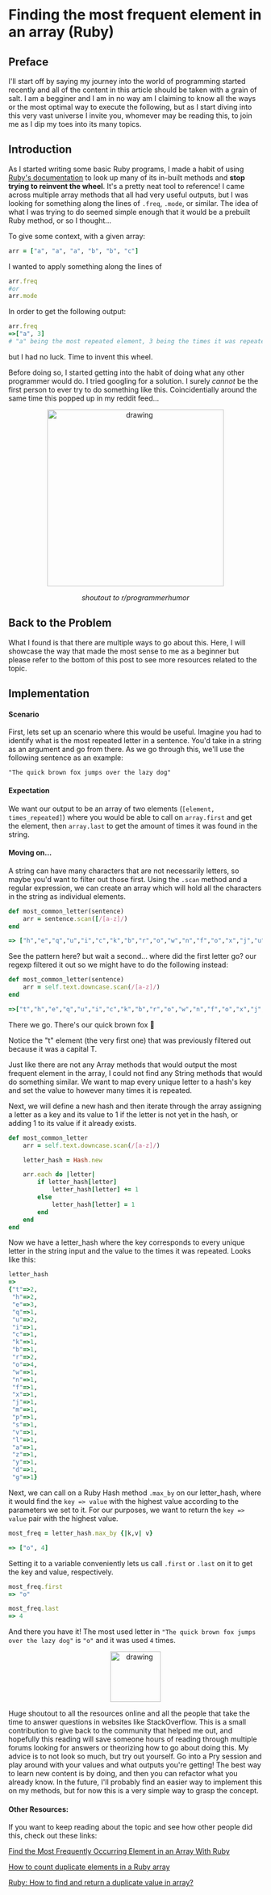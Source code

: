 # Finding the most frequent element in an array (Ruby)
## Preface
I'll start off by saying my journey into the world of programming started recently and all of the content in this article should be taken with a grain of salt. I am a begginer and I am in no way am I claiming to know all the ways or the most optimal way to execute the following, but as I start diving into this very vast universe I invite you, whomever may be reading this, to join me as I dip my toes into its many topics.

## Introduction

As I started writing some basic Ruby programs, I made a habit of using [Ruby's documentation](https://ruby-doc.org "Help and documentation for the Ruby programming language") to look up many of its in-built methods and __stop trying to reinvent the wheel__. It's a pretty neat tool to reference! I came across multiple array methods that all had very useful outputs, but I was looking for something along the lines of ```.freq```, ```.mode```, or similar. The idea of what I was trying to do seemed simple enough that it would be a prebuilt Ruby method, or so I thought...

To give some context, with a given array: 
```Ruby
arr = ["a", "a", "a", "b", "b", "c"]
```
I wanted to apply something along the lines of
```Ruby
arr.freq
#or
arr.mode
```
In order to get the following output:
```Ruby
arr.freq
=>["a", 3]
# "a" being the most repeated element, 3 being the times it was repeated.
```
but I had no luck. Time to invent this wheel. 

Before doing so, I started getting into the habit of doing what any other programmer would do. I tried googling for a solution. I surely _cannot_ be the first person to ever try to do something like this. Coincidentially around the same time this popped up in my reddit feed... 
<center><img src="https://i.redd.it/jd25yqv8xsf31.jpg" alt="drawing" width="350">
<p><i>shoutout to r/programmerhumor</i></p></center>

## Back to the Problem

What I found is that there are multiple ways to go about this. Here, I will showcase the way that made the most sense to me as a beginner but please refer to the bottom of this post to see more resources related to the topic. 

## Implementation

#### Scenario

First, lets set up an scenario where this would be useful. Imagine you had to identify what is the most repeated letter in a sentence. You'd take in a string as an argument and go from there. As we go through this, we'll use the following sentence as an example:

```"The quick brown fox jumps over the lazy dog"```

#### Expectation

We want our output to be an array of two elements (```[element, times_repeated]```) where you would be able to call on ```array.first``` and get the element, then ```array.last``` to get the amount of times it was found in the string.

#### Moving on...

A string can have many characters that are not necessarily letters, so maybe you'd want to filter out those first. Using the ```.scan``` method and a regular expression, we can create an array which will hold all the characters in the string as individual elements. 

```Ruby
def most_common_letter(sentence)
    arr = sentence.scan([/[a-z]/)
end

=> ["h","e","q","u","i","c","k","b","r","o","w","n","f","o","x","j","u","m","p","s","o","v","e","r","t","h","e","l","a","z","y","d","o","g"]
```

See the pattern here? but wait a second... where did the first letter go? our regexp filtered it out so we might have to do the following instead:

```Ruby
def most_common_letter(sentence)
    arr = self.text.downcase.scan(/[a-z]/)
end

=>["t","h","e","q","u","i","c","k","b","r","o","w","n","f","o","x","j","u","m","p","s","o","v","e","r","t","h","e","l","a","z","y","d","o","g"]
```

There we go. There's our quick brown fox :wolf: 

Notice the "t" element (the very first one) that was previously filtered out because it was a capital T.

Just like there are not any Array methods that would output the most frequent element in the array, I could not find any String methods that would do something similar. We want to map every unique letter to a hash's key and set the value to however many times it is repeated. 

Next, we will define a new hash and then iterate through the array assigning a letter as a key and its value to 1 if the letter is not yet in the hash, or adding 1 to its value if it already exists.

```Ruby
def most_common_letter
    arr = self.text.downcase.scan(/[a-z]/)

    letter_hash = Hash.new

    arr.each do |letter|
        if letter_hash[letter]
            letter_hash[letter] += 1
        else
            letter_hash[letter] = 1
        end
    end
end
```

Now we have a letter_hash where the key corresponds to every unique letter in the string input and the value to the times it was repeated. Looks like this:

```Ruby
letter_hash
=> 
{"t"=>2,
 "h"=>2,
 "e"=>3,
 "q"=>1,
 "u"=>2,
 "i"=>1,
 "c"=>1,
 "k"=>1,
 "b"=>1,
 "r"=>2,
 "o"=>4,
 "w"=>1,
 "n"=>1,
 "f"=>1,
 "x"=>1,
 "j"=>1,
 "m"=>1,
 "p"=>1,
 "s"=>1,
 "v"=>1,
 "l"=>1,
 "a"=>1,
 "z"=>1,
 "y"=>1,
 "d"=>1,
 "g"=>1}
```

Next, we can call on a Ruby Hash method ```.max_by``` on our letter_hash, where it would find the ```key => value``` with the highest value according to the parameters we set to it. For our purposes, we want to return the ```key => value``` pair with the highest value. 

```Ruby
most_freq = letter_hash.max_by {|k,v| v}

=> ["o", 4]
```

Setting it to a variable conveniently lets us call ```.first``` or ```.last``` on it to get the key and value, respectively.

```Ruby
most_freq.first
=> "o"

most_freq.last
=> 4
```

And there you have it! The most used letter in ```"The quick brown fox jumps over the lazy dog"``` is ```"o"``` and it was used ```4``` times.

<center><img src="https://cdn.betterttv.net/emote/5d38aaa592fc550c2d5996b8/3x" alt="drawing" width="100"></center>


Huge shoutout to all the resources online and all the people that take the time to answer questions in websites like StackOverflow. This is a small contribution to give back to the community that helped me out, and hopefully this reading will save someone hours of reading through multiple forums looking for answers or theorizing how to go about doing this. My advice is to not look so much, but try out yourself. Go into a Pry session and play around with your values and what outputs you're getting! The best way to learn new content is by doing, and then you can refactor what you already know. In the future, I'll probably find an easier way to implement this on my methods, but for now this is a very simple way to grasp the concept.


#### Other Resources:

If you want to keep reading about the topic and see how other people did this, check out these links:


[Find the Most Frequently Occurring Element in an Array With Ruby](https://medium.com/better-programming/two-ways-of-finding-the-element-that-occurs-the-most-in-an-array-with-ruby-7fb484ea1a6d "Most Frequent Ocurring Item in Array")

[How to count duplicate elements in a Ruby array](https://stackoverflow.com/questions/569694/how-to-count-duplicate-elements-in-a-ruby-array "Duplicate items")

[Ruby: How to find and return a duplicate value in array?](https://stackoverflow.com/questions/8921999/ruby-how-to-find-and-return-a-duplicate-value-in-array/31354262)